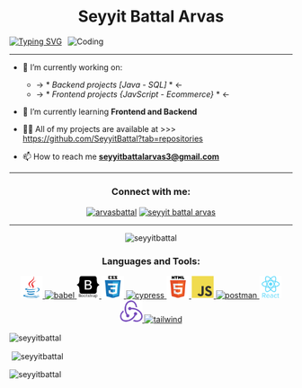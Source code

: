 <h1 align="center">Seyyit Battal Arvas</h1>
<a href="https://git.io/typing-svg"><img src="https://readme-typing-svg.herokuapp.com?font=Fira+Code&pause=1000&color=34C25D&center=true&vCenter=true&width=435&lines=%3C+Software+Developer+%3E" alt="Typing SVG" /></a>



<img align="right" alt="Coding" width="400" src="https://gifdb.com/images/high/coding-animated-laptop-flow-stream-ja04010rm5o68zfk.gif">

****
- 🔭 I’m currently working on:
   * -> * *Backend projects [Java - SQL]* * <- 
   * -> * *Frontend projects {JavScript - Ecommerce}* * <- 

- 🌱 I’m currently learning **Frontend and Backend**

- 👨‍💻 All of my projects are available at >>> https://github.com/SeyyitBattal?tab=repositories

- 📫 How to reach me **seyyitbattalarvas3@gmail.com**

****

<h3 align="center">Connect with me:</h3>

<p align="center">
<a href="https://twitter.com/arvasbattal" target="blank"><img align="center" src="https://raw.githubusercontent.com/rahuldkjain/github-profile-readme-generator/master/src/images/icons/Social/twitter.svg" alt="arvasbattal" height="30" width="40" /></a>
<a href="https://www.linkedin.com/in/seyyit-battal-arvas-aaa86b110/" target="blank"><img align="center" src="https://raw.githubusercontent.com/rahuldkjain/github-profile-readme-generator/master/src/images/icons/Social/linked-in-alt.svg" alt="seyyit battal arvas" height="30" width="40" /></a>
</p>

__________________________________________________________________________
  <p align="center"> <img src="https://komarev.com/ghpvc/?username=seyyitbattal&label=Profile%20views&color=0e75b6&style=flat" alt="seyyitbattal" /> </p>
  
<h3 align="center">Languages and Tools:</h3>
<p align="center"> <a href="https://www.java.com" target="_blank" rel="noreferrer"> <img src="https://raw.githubusercontent.com/devicons/devicon/master/icons/java/java-original.svg" alt="java" width="40" height="40"/> </a> <a href="https://babeljs.io/" target="_blank" rel="noreferrer"> <img src="https://www.vectorlogo.zone/logos/babeljs/babeljs-icon.svg" alt="babel" width="40" height="40"/> </a> <a href="https://getbootstrap.com" target="_blank" rel="noreferrer"> <img src="https://raw.githubusercontent.com/devicons/devicon/master/icons/bootstrap/bootstrap-plain-wordmark.svg" alt="bootstrap" width="40" height="40"/> </a> <a href="https://www.w3schools.com/css/" target="_blank" rel="noreferrer"> <img src="https://raw.githubusercontent.com/devicons/devicon/master/icons/css3/css3-original-wordmark.svg" alt="css3" width="40" height="40"/> </a> <a href="https://www.cypress.io" target="_blank" rel="noreferrer"> <img src="https://raw.githubusercontent.com/simple-icons/simple-icons/6e46ec1fc23b60c8fd0d2f2ff46db82e16dbd75f/icons/cypress.svg" alt="cypress" width="40" height="40"/> </a> <a href="https://www.w3.org/html/" target="_blank" rel="noreferrer"> <img src="https://raw.githubusercontent.com/devicons/devicon/master/icons/html5/html5-original-wordmark.svg" alt="html5" width="40" height="40"/> </a> <a href="https://developer.mozilla.org/en-US/docs/Web/JavaScript" target="_blank" rel="noreferrer"> <img src="https://raw.githubusercontent.com/devicons/devicon/master/icons/javascript/javascript-original.svg" alt="javascript" width="40" height="40"/> </a> <a href="https://postman.com" target="_blank" rel="noreferrer"> <img src="https://www.vectorlogo.zone/logos/getpostman/getpostman-icon.svg" alt="postman" width="40" height="40"/> </a> <a href="https://reactjs.org/" target="_blank" rel="noreferrer"> <img src="https://raw.githubusercontent.com/devicons/devicon/master/icons/react/react-original-wordmark.svg" alt="react" width="40" height="40"/> </a> <a href="https://redux.js.org" target="_blank" rel="noreferrer"> <img src="https://raw.githubusercontent.com/devicons/devicon/master/icons/redux/redux-original.svg" alt="redux" width="40" height="40"/> </a> <a href="https://tailwindcss.com/" target="_blank" rel="noreferrer"> <img src="https://www.vectorlogo.zone/logos/tailwindcss/tailwindcss-icon.svg" alt="tailwind" width="40" height="40"/> </a> </p>

<p><img align="center" src="https://github-readme-stats.vercel.app/api/top-langs?username=seyyitbattal&show_icons=true&locale=en&layout=compact" alt="seyyitbattal" /></p>

<p>&nbsp;<img align="center" src="https://github-readme-stats.vercel.app/api?username=seyyitbattal&show_icons=true&locale=en" alt="seyyitbattal" /></p>

<p><img align="center" src="https://github-readme-streak-stats.herokuapp.com/?user=seyyitbattal&" alt="seyyitbattal" /></p>

